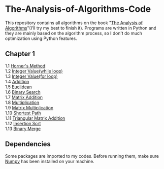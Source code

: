 The-Analysis-of-Algorithms-Code
===============================

This repository contains all algorithms on the book "[The Analysis of Algorithms](http://book.douban.com/subject/11743170/)"(I'll try my best to finish it). Programs are written in Python and they are mainly based on the algorithm process, so I don't do much optimization using Python features. 

Chapter 1
---------
1.1 [Horner's Method](https://github.com/OldPanda/The-Analysis-of-Algorithms-Code/blob/master/Chapter_1/1.1.py)    
1.2 [Integer Value(while loop)](https://github.com/OldPanda/The-Analysis-of-Algorithms-Code/blob/master/Chapter_1/1.2.py)    
1.3 [Integer Value(for loop)](https://github.com/OldPanda/The-Analysis-of-Algorithms-Code/blob/master/Chapter_1/1.3.py)    
1.4 [Addition](https://github.com/OldPanda/The-Analysis-of-Algorithms-Code/blob/master/Chapter_1/1.4.py)    
1.5 [Euclidean](https://github.com/OldPanda/The-Analysis-of-Algorithms-Code/blob/master/Chapter_1/1.5.py)    
1.6 [Binary Search](https://github.com/OldPanda/The-Analysis-of-Algorithms-Code/blob/master/Chapter_1/1.6.py)     
1.7 [Matrix Addition](https://github.com/OldPanda/The-Analysis-of-Algorithms-Code/blob/master/Chapter_1/1.7.py)    
1.8 [Multiplication](https://github.com/OldPanda/The-Analysis-of-Algorithms-Code/blob/master/Chapter_1/1.8.py)     
1.9 [Matrix Multiplication](https://github.com/OldPanda/The-Analysis-of-Algorithms-Code/blob/master/Chapter_1/1.9.py)    
1.10 [Shortest Path](https://github.com/OldPanda/The-Analysis-of-Algorithms-Code/blob/master/Chapter_1/1.10.py)     
1.11 [Triangular Matrix Addition](https://github.com/OldPanda/The-Analysis-of-Algorithms-Code/blob/master/Chapter_1/1.11.py)      
1.12 [Insertion Sort](https://github.com/OldPanda/The-Analysis-of-Algorithms-Code/blob/master/Chapter_1/1.12.py)      
1.13 [Binary Merge](https://github.com/OldPanda/The-Analysis-of-Algorithms-Code/blob/master/Chapter_1/1.13.py)      


Dependencies
------------
Some packages are imported to my codes. Before running them, make sure [Numpy](http://www.numpy.org/) has been installed on your machine. 
